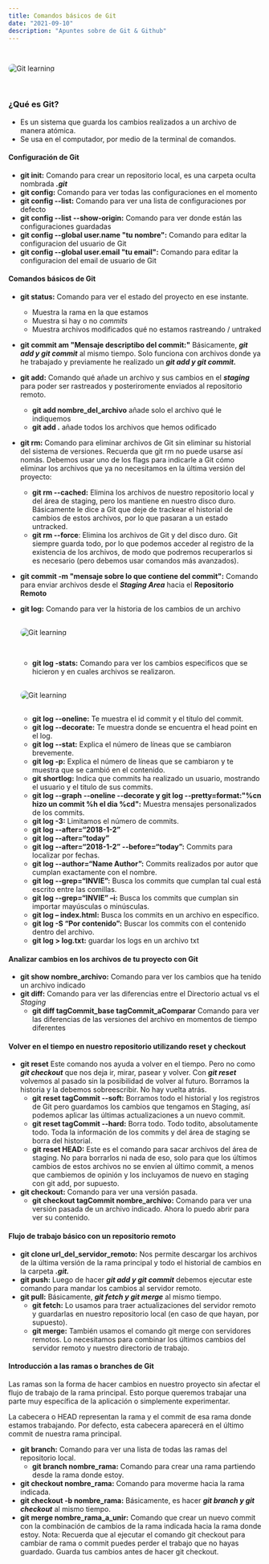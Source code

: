 ```yaml
---
title: Comandos básicos de Git
date: "2021-09-10" 
description: "Apuntes sobre de Git & Github"
---
```

<!-- date: año-mes-día -->

<img src="./images/1.jpeg" alt="Git learning" style="border-radius:10px; margin:30px 0;">

### ¿Qué es Git?

- Es un sistema que guarda los cambios realizados a un archivo de manera atómica.
- Se usa en el computador, por medio de la terminal de comandos.

#### Configuración de Git

- **git init:** Comando para crear un repositorio local, es una carpeta oculta nombrada **_.git_**
- **git config:** Comando para ver todas las configuraciones en el momento
- **git config --list:** Comando para ver una lista de configuraciones por defecto
- **git config --list --show-origin:** Comando para ver donde están las configuraciones guardadas
- **git config --global user.name "tu nombre":** Comando para editar la configuracion del usuario de Git
- **git config --global user.email "tu email":** Comando para editar la configuracion del email de usuario de Git
#### Comandos básicos de Git
- **git status:** Comando para ver el estado del proyecto en ese instante.
  - Muestra la rama en la que estamos
  - Muestra si hay o no _commits_
  - Muestra archivos modificados qué no estamos rastreando / untraked
- **git commit am "Mensaje descriptibo del commit:"** Básicamente, **_git add y git commit_** al mismo tiempo. Solo funciona con archivos donde ya he trabajado y previamente he realizado un **_git add y git commit._**
- **git add:** Comando qué añade un archivo y sus cambios en el **_staging_** para poder ser rastreados y posteriromente enviados al repositorio remoto.
  - **git add nombre_del_archivo** añade solo el archivo qué le indiquemos
  - **git add .** añade todos los archivos que hemos odificado
- **git rm:** Comando para eliminar archivos de Git sin eliminar su historial del sistema de versiones. Recuerda que git rm no puede usarse así nomás. Debemos usar uno de los flags para indicarle a Git cómo eliminar los archivos que ya no necesitamos en la última versión del proyecto:
  - **git rm --cached:** Elimina los archivos de nuestro repositorio local y del área de staging, pero los mantiene en nuestro disco duro. Básicamente le dice a Git que deje de trackear el historial de cambios de estos archivos, por lo que pasaran a un estado untracked.
  - **git rm --force**: Elimina los archivos de Git y del disco duro. Git siempre guarda todo, por lo que podemos acceder al registro de la existencia de los archivos, de modo que podremos recuperarlos si es necesario (pero debemos usar comandos más avanzados).
- **git commit -m "mensaje sobre lo que contiene del commit":** Comando para enviar archivos desde el **_Staging Area_** hacia el **Repositorio Remoto**
- **git log:** Comando para ver la historia de los cambios de un archivo
    <img src="./images/7.png" alt="Git learning" style="border-radius:10px; margin:30px 0;">
    - **git log -stats:** Comando para ver los cambios especificos que se hicieron y en cuales archivos se realizaron.
    <img src="./images/8.png" alt="Git learning" style="border-radius:10px; margin:30px 0;">
    
    - **git log --oneline:** Te muestra el id commit y el título del commit.
    - **git log --decorate:** Te muestra donde se encuentra el head point en el log.
    - **git log --stat:** Explica el número de líneas que se cambiaron brevemente.
    - **git log -p:** Explica el número de líneas que se cambiaron y te muestra que se cambió en el contenido.
    - **git shortlog:** Indica que commits ha realizado un usuario, mostrando el usuario y el titulo de sus commits.
    - **git log --graph --oneline --decorate y git log --pretty=format:"%cn hizo un commit %h el dia %cd":** Muestra mensajes personalizados de los commits.
    - **git log -3:** Limitamos el número de commits.
    - **git log --after=“2018-1-2”** 
    - **git log --after=“today”**
    - **git log --after=“2018-1-2” --before=“today”:** Commits para localizar por fechas.
    - **git log --author=“Name Author”:** Commits realizados por autor que cumplan exactamente con el nombre.
    - **git log --grep=“INVIE”:** Busca los commits que cumplan tal cual está escrito entre las comillas.
    - **git log --grep=“INVIE” –i:** Busca los commits que cumplan sin importar mayúsculas o minúsculas.
    - **git log – index.html:** Busca los commits en un archivo en específico.
    - **git log -S “Por contenido”:** Buscar los commits con el contenido dentro del archivo.
    - **git log > log.txt:** guardar los logs en un archivo txt

#### Analizar cambios en los archivos de tu proyecto con Git

- **git show nombre_archivo:** Comando para ver los cambios que ha tenido un archivo indicado
- **git diff:** Comando para ver las diferencias entre el Directorio actual vs el _Staging_ 
  - **git diff tagCommit_base tagCommit_aComparar** Comando para ver las diferencias de las versiones del archivo en momentos de tiempo diferentes

#### Volver en el tiempo en nuestro repositorio utilizando reset y checkout

- **git reset** Este comando nos ayuda a volver en el tiempo. Pero no como **_git checkout_** que nos deja ir, mirar, pasear y volver. Con **_git reset_** volvemos al pasado sin la posibilidad de volver al futuro. Borramos la historia y la debemos sobreescribir. No hay vuelta atrás.
  - **git reset tagCommit --soft:** Borramos todo el historial y los registros de Git pero guardamos los cambios que tengamos en Staging, así podemos aplicar las últimas actualizaciones a un nuevo commit.
  - **git reset tagCommit --hard:** Borra todo. Todo todito, absolutamente todo. Toda la información de los commits y del área de staging se borra del historial.
  - **git reset HEAD:** Este es el comando para sacar archivos del área de staging. No para borrarlos ni nada de eso, solo para que los últimos cambios de estos archivos no se envíen al último commit, a menos que cambiemos de opinión y los incluyamos de nuevo en staging con git add, por supuesto.
- **git checkout:** Comando para ver una versión pasada.
  - **git checkout tagCommit  nombre_archivo:** Comando para ver una versión pasada de un archivo indicado. Ahora lo puedo abrir para ver su contenido.

#### Flujo de trabajo básico con un repositorio remoto

- **git clone url_del_servidor_remoto:** Nos permite descargar los archivos de la última versión de la rama principal y todo el historial de cambios en la carpeta **_.git._**
- **git push:** Luego de hacer **_git add y git commit_** debemos ejecutar este comando para mandar los cambios al servidor remoto.
- **git pull:** Básicamente, **_git fetch y git merge_** al mismo tiempo.
  - **git fetch:** Lo usamos para traer actualizaciones del servidor remoto y guardarlas en nuestro repositorio local (en caso de que hayan, por supuesto).
  - **git merge:** También usamos el comando git merge con servidores remotos. Lo necesitamos para combinar los últimos cambios del servidor remoto y nuestro directorio de trabajo.


#### Introducción a las ramas o branches de Git

Las ramas son la forma de hacer cambios en nuestro proyecto sin afectar el flujo de trabajo de la rama principal. Esto porque queremos trabajar una parte muy específica de la aplicación o simplemente experimentar.

La cabecera o HEAD representan la rama y el commit de esa rama donde estamos trabajando. Por defecto, esta cabecera aparecerá en el último commit de nuestra rama principal.

- **git branch:** Comando para ver una lista de todas las ramas del repositorio local.
  - **git branch nombre_rama:** Comando para crear una rama partiendo desde la rama donde estoy.
- **git checkout nombre_rama:** Comando para moverme hacia la rama indicada.
- **git checkout -b nombre_rama:** Básicamente, es hacer **_git branch y git checkout_** al mismo tiempo.
- **git merge nombre_rama_a_unir:** Comando que crear un nuevo commit con la combinación de cambios de la rama indicada hacia la rama donde estoy. Nota: Recuerda que al ejecutar el comando git checkout para cambiar de rama o commit puedes perder el trabajo que no hayas guardado. Guarda tus cambios antes de hacer git checkout.


